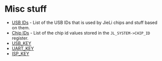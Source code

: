 # Misc stuff

- [USB IDs](usb-ids.md) - List of the USB IDs that is used by JieLi chips and stuff based on them.
- [Chip IDs](chipid.md) - List of the chip id values stored in the `JL_SYSTEM->CHIP_ID` register.
- [USB_KEY](usb-key.md)
- [UART_KEY](uart-key.md)
- [ISP_KEY](isp-key.md)
